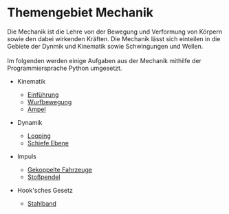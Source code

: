 # Themengebiet Mechanik

Die Mechanik ist die Lehre von der Bewegung und Verformung von Körpern sowie den 
dabei wirkenden Kräften. Die Mechanik lässt sich einteilen in die Gebiete der Dynmik und Kinematik sowie Schwingungen 
und Wellen.<br><br>
Im folgenden werden einige Aufgaben aus der Mechanik mithilfe der Programmiersprache Python umgesetzt.

- Kinematik
    - [Einführung](Notebooks/Geschwindigkeit.ipynb)
    - [Wurfbewegung](Notebooks/Wurfbewegung.ipynb)
    - [Ampel](Notebooks/Ampel.ipynb)
    
- Dynamik
    - [Looping](Notebooks/Looping.ipynb)
    - [Schiefe Ebene](Notebooks/Schiefe_Ebene.ipynb)
    
- Impuls
    - [Gekoppelte Fahrzeuge](Notebooks/gekoppelte_Fahrzeuge.ipynb) 
    - [Stoßpendel](Notebooks/Stoßpendel.ipynb)
    
- Hook'sches Gesetz 
    - [Stahlband](Notebooks/Stahlband.ipynb)
